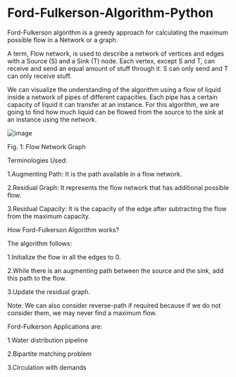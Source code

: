 # Ford-Fulkerson-Algorithm-Python

Ford-Fulkerson algorithm is a greedy approach for calculating the maximum possible flow in a Network or a graph.

A term, Flow network, is used to describe a network of vertices and edges with a Source (S) and a Sink (T) node. Each vertex, except S and T, can receive and send an equal amount of stuff through it. S can only send and T can only receive stuff.

We can visualize the understanding of the algorithm using a flow of liquid inside a network of pipes of different capacities. Each pipe has a certain capacity of liquid it can transfer at an instance. For this algorithm, we are going to find how much liquid can be flowed from the source to the sink at an instance using the network.

![image](https://user-images.githubusercontent.com/22562694/120909751-e1768600-c695-11eb-9dcb-b2123a016ceb.png)

Fig. 1: Flow Network Graph

Terminologies Used:

1.Augmenting Path: It is the path available in a flow network.

2.Residual Graph: It represents the flow network that has additional possible flow.

3.Residual Capacity: It is the capacity of the edge after subtracting the flow from the maximum capacity.

How Ford-Fulkerson Algorithm works?

The algorithm follows:

1.Initialize the flow in all the edges to 0.

2.While there is an augmenting path between the source and the sink, add this path to the flow.

3.Update the residual graph.

Note: We can also consider reverse-path if required because if we do not consider them, we may never find a maximum flow.

Ford-Fulkerson Applications are: 

1.Water distribution pipeline

2.Bipartite matching problem

3.Circulation with demands

